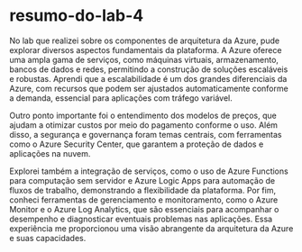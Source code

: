 # resumo-do-lab-4
No lab que realizei sobre os componentes de arquitetura da Azure, pude explorar diversos aspectos fundamentais da plataforma. A Azure oferece uma ampla gama de serviços, como máquinas virtuais, armazenamento, bancos de dados e redes, permitindo a construção de soluções escaláveis e robustas. Aprendi que a escalabilidade é um dos grandes diferenciais da Azure, com recursos que podem ser ajustados automaticamente conforme a demanda, essencial para aplicações com tráfego variável.

Outro ponto importante foi o entendimento dos modelos de preços, que ajudam a otimizar custos por meio do pagamento conforme o uso. Além disso, a segurança e governança foram temas centrais, com ferramentas como o Azure Security Center, que garantem a proteção de dados e aplicações na nuvem.

Explorei também a integração de serviços, como o uso de Azure Functions para computação sem servidor e Azure Logic Apps para automação de fluxos de trabalho, demonstrando a flexibilidade da plataforma. Por fim, conheci ferramentas de gerenciamento e monitoramento, como o Azure Monitor e o Azure Log Analytics, que são essenciais para acompanhar o desempenho e diagnosticar eventuais problemas nas aplicações. Essa experiência me proporcionou uma visão abrangente da arquitetura da Azure e suas capacidades.
